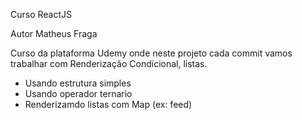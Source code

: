
Curso ReactJS

Autor Matheus Fraga

Curso da plataforma Udemy onde neste projeto cada commit vamos trabalhar com Renderização Condicional, listas.

- Usando estrutura simples
- Usando operador ternario
- Renderizamdo listas com Map (ex: feed)
